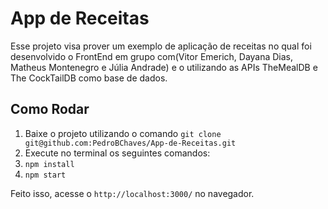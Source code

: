 # App de Receitas

Esse projeto visa prover um exemplo de aplicação de receitas no qual foi desenvolvido o FrontEnd em grupo com(Vitor Emerich, Dayana Dias, Matheus Montenegro e Júlia Andrade) e o utilizando as APIs TheMealDB e The CockTailDB como base de dados.

## Como Rodar

1. Baixe o projeto utilizando o comando `git clone git@github.com:PedroBChaves/App-de-Receitas.git`
2. Execute no terminal os seguintes comandos:
3. `npm install`
4. `npm start`

Feito isso, acesse o `http://localhost:3000/` no navegador.
